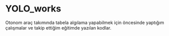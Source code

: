# YOLO_works

Otonom araç takımında tabela algılama yapabilmek için öncesinde yaptığım çalışmalar ve takip ettiğim eğitimde yazılan kodlar.
